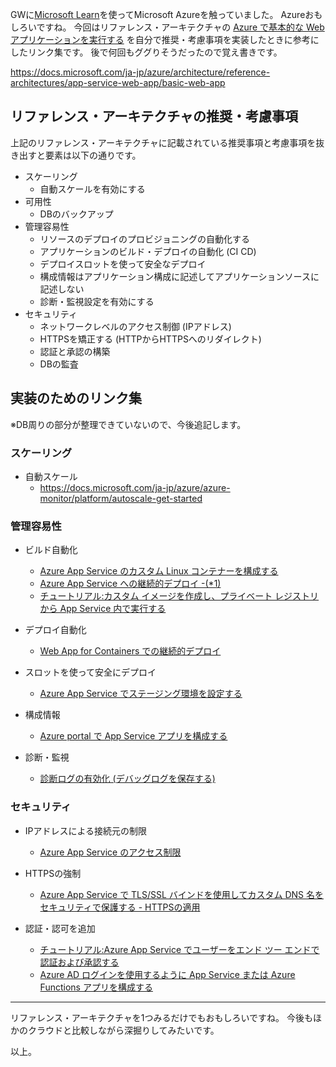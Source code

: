 GWに[Microsoft Learn](https://docs.microsoft.com/ja-jp/learn/)を使ってMicrosoft Azureを触っていました。
Azureおもしろいですね。
今回はリファレンス・アーキテクチャの [Azure で基本的な Web アプリケーションを実行する](https://docs.microsoft.com/ja-jp/azure/architecture/reference-architectures/app-service-web-app/basic-web-app) を自分で推奨・考慮事項を実装したときに参考にしたリンク集です。
後で何回もググりそうだったので覚え書きです。

https://docs.microsoft.com/ja-jp/azure/architecture/reference-architectures/app-service-web-app/basic-web-app


## リファレンス・アーキテクチャの推奨・考慮事項

上記のリファレンス・アーキテクチャに記載されている推奨事項と考慮事項を抜き出すと要素は以下の通りです。

* スケーリング
    * 自動スケールを有効にする
* 可用性
    * DBのバックアップ
* 管理容易性
    * リソースのデプロイのプロビジョニングの自動化する
    * アプリケーションのビルド・デプロイの自動化 (CI CD)
    * デプロイスロットを使って安全なデプロイ
    * 構成情報はアプリケーション構成に記述してアプリケーションソースに記述しない
    * 診断・監視設定を有効にする
* セキュリティ
    * ネットワークレベルのアクセス制御 (IPアドレス)
    * HTTPSを矯正する (HTTPからHTTPSへのリダイレクト)
    * 認証と承認の構築
    * DBの監査


## 実装のためのリンク集

※DB周りの部分が整理できていないので、今後追記します。

### スケーリング

* 自動スケール
    * https://docs.microsoft.com/ja-jp/azure/azure-monitor/platform/autoscale-get-started

### 管理容易性

* ビルド自動化
    * [Azure App Service のカスタム Linux コンテナーを構成する](https://docs.microsoft.com/ja-jp/azure/app-service/containers/configure-custom-container)
    * [Azure App Service への継続的デプロイ -(*1)](https://docs.microsoft.com/ja-jp/azure/app-service/deploy-continuous-deployment)
    * [チュートリアル:カスタム イメージを作成し、プライベート レジストリから App Service 内で実行する](https://docs.microsoft.com/ja-jp/azure/app-service/containers/tutorial-custom-docker-image)

* デプロイ自動化
    * [Web App for Containers での継続的デプロイ](https://docs.microsoft.com/ja-jp/azure/app-service/containers/app-service-linux-ci-cd?toc=/azure/app-service/containers/toc.json)

* スロットを使って安全にデプロイ
    * [Azure App Service でステージング環境を設定する](https://docs.microsoft.com/ja-jp/azure/app-service/deploy-staging-slots)

* 構成情報
    * [Azure portal で App Service アプリを構成する](https://docs.microsoft.com/ja-jp/azure/app-service/configure-common)

* 診断・監視
    * [診断ログの有効化 (デバッグログを保存する)](https://docs.microsoft.com/ja-jp/azure/app-service/troubleshoot-diagnostic-logs)

### セキュリティ

* IPアドレスによる接続元の制限
    * [Azure App Service のアクセス制限](https://docs.microsoft.com/ja-jp/azure/app-service/app-service-ip-restrictions)

* HTTPSの強制
    * [Azure App Service で TLS/SSL バインドを使用してカスタム DNS 名をセキュリティで保護する - HTTPSの適用](https://docs.microsoft.com/ja-jp/azure/app-service/configure-ssl-bindings#enforce-https)

* 認証・認可を追加
    * [チュートリアル:Azure App Service でユーザーをエンド ツー エンドで認証および承認する](https://docs.microsoft.com/ja-jp/azure/app-service/app-service-web-tutorial-auth-aad)
    * [Azure AD ログインを使用するように App Service または Azure Functions アプリを構成する](https://docs.microsoft.com/ja-jp/azure/app-service/configure-authentication-provider-aad)

---

リファレンス・アーキテクチャを1つみるだけでもおもしろいですね。
今後もほかのクラウドと比較しながら深掘りしてみたいです。

以上。
